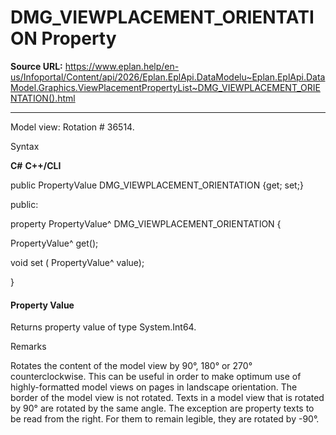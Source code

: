 # DMG_VIEWPLACEMENT_ORIENTATION Property

**Source URL:** https://www.eplan.help/en-us/Infoportal/Content/api/2026/Eplan.EplApi.DataModelu~Eplan.EplApi.DataModel.Graphics.ViewPlacementPropertyList~DMG_VIEWPLACEMENT_ORIENTATION().html

---

Model view: Rotation # 36514.

Syntax

**C#**
**C++/CLI**


public PropertyValue DMG_VIEWPLACEMENT_ORIENTATION {get; set;}

public:

property PropertyValue^ DMG_VIEWPLACEMENT_ORIENTATION {

   PropertyValue^ get();

   void set (    PropertyValue^ value);

}


#### Property Value

Returns property value of type System.Int64.

Remarks

Rotates the content of the model view by 90°, 180° or 270° counterclockwise. This can be useful in order to make optimum use of highly-formatted model views on pages in landscape orientation. The border of the model view is not rotated. Texts in a model view that is rotated by 90° are rotated by the same angle. The exception are property texts to be read from the right. For them to remain legible, they are rotated by -90°.
